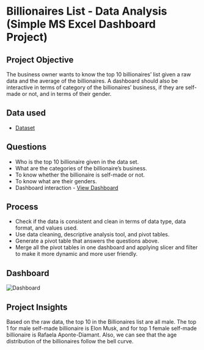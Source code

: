 # Billionaires List - Data Analysis (Simple MS Excel Dashboard Project)
## Project Objective
The business owner wants to know the top 10 billionaires’ list given a raw data and the average of the billionaires. A dashboard should also be interactive in terms of category of the billionaires’ business, if they are self-made or not, and in terms of their gender.
## Data used
-	<a href="https://github.com/pagonzales/Billionaires_List_Dashboard/blob/main/Billionaires%20Statistics%20Dataset%20Raw.xlsx">Dataset</a>
## Questions
-	Who is the top 10 billionaire given in the data set.
-	What are the categories of the billionaire’s business.
-	To know whether the billionaire is self-made or not.
-	To know what are their genders.
-	Dashboard interaction -	<a href="https://github.com/pagonzales/Billionaires_List_Dashboard/blob/main/Dashboard.png">View Dashboard</a>
## Process
-	Check if the data is consistent and clean in terms of data type, data format, and values used.
-	Use data cleaning, descriptive analysis tool, and pivot tables.
-	Generate a pivot table that answers the questions above.
-	Merge all the pivot tables in one dashboard and applying slicer and filter to make it more dynamic and more user friendly.
## Dashboard
![Dashboard](https://github.com/user-attachments/assets/0ab4caae-eab9-467a-834f-7f422e9e43fd)
## Project Insights
Based on the raw data, the top 10 in the Billionaires list are all male. The top 1 for male self-made billionaire is Elon Musk, and for top 1 female self-made billionaire is Rafaela Aponte-Diamant.
Also, we can see that the age distribution of the billionaires follow the bell curve.
